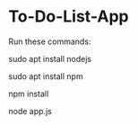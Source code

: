 # To-Do-List-App

Run these commands:

sudo apt install nodejs

sudo apt install npm

npm install

node app.js

